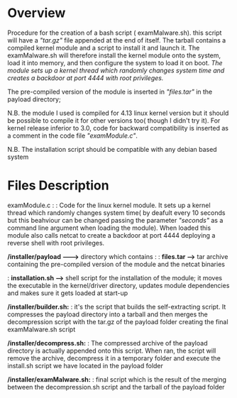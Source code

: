
# Overview

Procedure for the creation of a bash script ( examMalware.sh).
this script will have a *"tar.gz"* file appended at the end of itself.
The tarball contains a compiled kernel module and a script to install it and launch it.
The examMalware.sh will therefore install the kernel module onto the system, load it into memory, and then configure the system to load it on boot. 
*The module  sets up a kernel thread which randomly changes system time and creates a backdoor at port 4444 with root privileges.*

The pre-compiled version of the module is inserted in *"files.tar"* in the payload directory;

N.B. the module I used is compiled for 4.13 linux kernel version but it should be possible to compile it for other versions too( though I didn't try it). For kernel release inferior to 3.0, code for backward compatibility is inserted as a comment in the code file *"examModule.c"*.

N.B. The installation script should be compatible with any debian based system


# Files Description 

examModule.c : 
 :   Code for the linux kernel module. It sets up a kernel thread which randomly changes system time( by deafult every 10 seconds but this beahviour can be changed passing the parameter *"seconds"* as a command line argument when loading the module). When loaded this module also calls netcat to create a backdoor at port 4444 deploying a reverse shell with root privileges.

**/installer/payload --->** directory which contains :
: **files.tar -->** tar archive containing the pre-compiled version of the module and the netcat binaries

: **installation.sh -->** shell script for the installation of the module; it moves the executable in the kernel/driver directory, updates module dependencies and makes sure it gets loaded at start-up


**/installer/builder.sh:** 
: it's the script that builds the self-extracting script. It compresses the payload directory into a tarball and then merges the decompression script with the tar.gz of the payload folder creating the final examMalware.sh script

**/installer/decompress.sh:** 
: The compressed archive of the payload directory is actually appended onto this script.
							 When ran, the script will remove the archive, decompress it in a temporary folder and execute the install.sh script we have located in the payload folder 

**/installer/examMalware.sh:**
: final script which is the result of the merging between the decompression.sh script and the tarball of the payload folder

